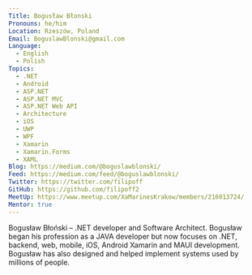 ```yaml
---
Title: Bogusław Błonski
Pronouns: he/him
Location: Rzeszów, Poland
Email: BoguslawBlonski@gmail.com
Language:
  - English
  - Polish
Topics:
  - .NET
  - Android
  - ASP.NET
  - ASP.NET MVC
  - ASP.NET Web API
  - Architecture
  - iOS
  - UWP
  - WPF
  - Xamarin
  - Xamarin.Forms
  - XAML
Blog: https://medium.com/@boguslawblonski/
Feed: https://medium.com/feed/@boguslawblonski/
Twitter: https://twitter.com/filipoff
GitHub: https://github.com/filipoff2
MeetUp: https://www.meetup.com/XaMarinesKrakow/members/216013724/
Mentor: true
---
```

Bogusław Błoński – .NET developer and Software Architect. Bogusław began his profession as a JAVA developer but now focuses on .NET, backend, web, mobile, iOS, Android Xamarin and MAUI development. Bogusław has also designed and helped implement systems used by millions of people.

